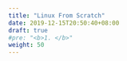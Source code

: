 ```yaml
---
title: "Linux From Scratch"
date: 2019-12-15T20:50:40+08:00
draft: true
#pre: "<b>1. </b>"
weight: 50
---
```

